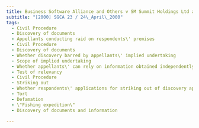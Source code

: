 ```yaml
---
title: Business Software Alliance and Others v SM Summit Holdings Ltd and another and other 
subtitle: "[2000] SGCA 23 / 24\_April\_2000"
tags:
  - Civil Procedure
  - Discovery of documents
  - Appellants conducting raid on respondents\' premises
  - Civil Procedure
  - Discovery of documents
  - Whether discovery barred by appellants\' implied undertaking
  - Scope of implied undertaking
  - Whether appellants\' can rely on information obtained independently of raid
  - Test of relevancy
  - Civil Procedure
  - Striking out
  - Whether respondents\' applications for striking out of discovery appropriate
  - Tort
  - Defamation
  - \"Fishing expedition\"
  - Discovery of documents and information

---
```


